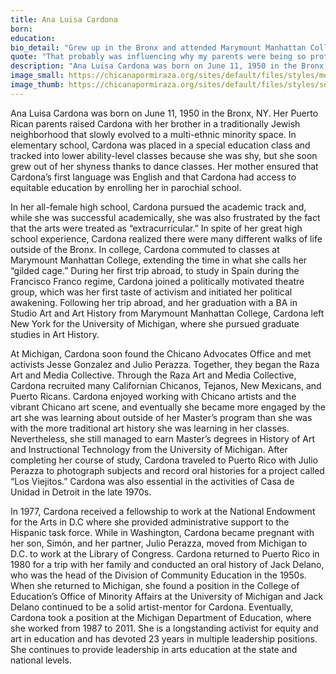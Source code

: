 ```yaml
---
title: Ana Luisa Cardona
born: 
education: 
bio_detail: "Grew up in the Bronx and attended Marymount Manhattan College. <br>Worked for the Michigan Department of Education for 23 years."
quote: "That probably was influencing why my parents were being so protective because it was the 60s, and things were changing, and they didn't understand this world, or me, and why I was beginning to do the things I was doing."
description: "Ana Luisa Cardona was born on June 11, 1950 in the Bronx, NY. Her Puerto Rican parents raised Cardona with her brother in a traditionally Jewish neighborhood that slowly evolved to a multi-ethnic minority space. In elementary school, Cardona was placed in a special education class and tracked into lower ability-level classes because she was shy, but she soon grew out of her shyness thanks to dance classes. Her mother ensured that Cardona’s first language was English and that Cardona had access to equitable education by enrolling her in parochial school."
image_small: https://chicanapormiraza.org/sites/default/files/styles/medium/public/Screen%20Shot%202015-12-08%20at%203.04.37%20PM.png
image_thumb: https://chicanapormiraza.org/sites/default/files/styles/square_thumbnail/public/Screen%20Shot%202015-12-08%20at%203.04.37%20PM.png
--- 
```


Ana Luisa Cardona was born on June 11, 1950 in the Bronx, NY. Her Puerto Rican parents raised Cardona with her brother in a traditionally Jewish neighborhood that slowly evolved to a multi-ethnic minority space. In elementary school, Cardona was placed in a special education class and tracked into lower ability-level classes because she was shy, but she soon grew out of her shyness thanks to dance classes. Her mother ensured that Cardona’s first language was English and that Cardona had access to equitable education by enrolling her in parochial school.

In her all-female high school, Cardona pursued the academic track and, while she was successful academically, she was also frustrated by the fact that the arts were treated as “extracurricular.” In spite of her great high school experience, Cardona realized there were many different walks of life outside of the Bronx. In college, Cardona commuted to classes at Marymount Manhattan College, extending the time in what she calls her “gilded cage.” During her first trip abroad, to study in Spain during the Francisco Franco regime, Cardona joined a politically motivated theatre group, which was her first taste of activism and initiated her political awakening. Following her trip abroad, and her graduation with a BA in Studio Art and Art History from Marymount Manhattan College, Cardona left New York for the University of Michigan, where she pursued graduate studies in Art History.

At Michigan, Cardona soon found the Chicano Advocates Office and met activists Jesse Gonzalez and Julio Perazza. Together, they began the Raza Art and Media Collective. Through the Raza Art and Media Collective, Cardona recruited many Californian Chicanos, Tejanos, New Mexicans, and Puerto Ricans. Cardona enjoyed working with Chicano artists and the vibrant Chicano art scene, and eventually she became more engaged by the art she was learning about outside of her Master’s program than she was with the more traditional art history she was learning in her classes. Nevertheless, she still managed to earn Master’s degrees in History of Art and Instructional Technology from the University of Michigan. After completing her course of study, Cardona traveled to Puerto Rico with Julio Perazza to photograph subjects and record oral histories for a project called “Los Viejitos.” Cardona was also essential in the activities of Casa de Unidad in Detroit in the late 1970s.

In 1977, Cardona received a fellowship to work at the National Endowment for the Arts in D.C where she provided administrative support to the Hispanic task force. While in Washington, Cardona became pregnant with her son, Simón, and her partner, Julio Perazza, moved from Michigan to D.C. to work at the Library of Congress. Cardona returned to Puerto Rico in 1980 for a trip with her family and conducted an oral history of Jack Delano, who was the head of the Division of Community Education in the 1950s. When she returned to Michigan, she found a position in the College of Education’s Office of Minority Affairs at the University of Michigan and Jack Delano continued to be a solid artist-mentor for Cardona. Eventually, Cardona took a position at the Michigan Department of Education, where she worked from 1987 to 2011. She is a longstanding activist for equity and art in education and has devoted 23 years in multiple leadership positions. She continues to provide leadership in arts education at the state and national levels.

